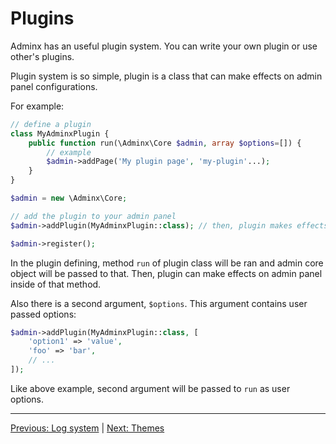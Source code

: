# Plugins
Adminx has an useful plugin system. You can write your own plugin or use other's plugins.

Plugin system is so simple, plugin is a class that can make effects on admin panel configurations.

For example:

```php
// define a plugin
class MyAdminxPlugin {
    public function run(\Adminx\Core $admin, array $options=[]) {
        // example
        $admin->addPage('My plugin page', 'my-plugin'...);
    }
}

$admin = new \Adminx\Core;

// add the plugin to your admin panel
$admin->addPlugin(MyAdminxPlugin::class); // then, plugin makes effects on your admin panel

$admin->register();
```

In the plugin defining, method `run` of plugin class will be ran and admin core object will be
passed to that. Then, plugin can make effects on admin panel inside of that method.

Also there is a second argument, `$options`. This argument contains user passed options:

```php
$admin->addPlugin(MyAdminxPlugin::class, [
    'option1' => 'value',
    'foo' => 'bar',
    // ...
]);
```

Like above example, second argument will be passed to `run` as user options.

---

[Previous: Log system](05_log_system.md) | [Next: Themes](07_themes.md)
